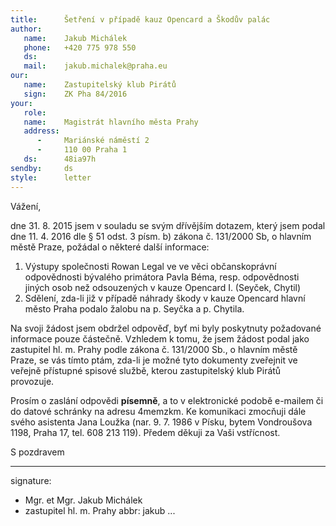 ```yaml
---
title:      Šetření v případě kauz Opencard a Škodův palác
author:
   name:    Jakub Michálek
   phone:   +420 775 978 550
   ds:      
   mail:    jakub.michalek@praha.eu
our:
   name:    Zastupitelský klub Pirátů
   sign:    ZK Pha 84/2016
your:
   role:    
   name:    Magistrát hlavního města Prahy
   address:
      -     Mariánské náměstí 2
      -     110 00 Praha 1
   ds:      48ia97h
sendby:     ds
style:      letter
---
```


Vážení,

dne 31. 8. 2015 jsem v souladu se svým dřívějším dotazem, který jsem podal dne 11. 4. 2016 dle § 51 odst. 3 písm. b) zákona č. 131/2000 Sb, o hlavním městě Praze, požádal o některé další informace:

1. Výstupy společnosti Rowan Legal ve ve věci občanskoprávní odpovědnosti bývalého primátora Pavla Béma, resp. odpovědnosti jiných osob než odsouzených v kauze Opencard I. (Seyček, Chytil)
2. Sdělení, zda-li již v případě náhrady škody v kauze Opencard hlavní město Praha podalo žalobu na p. Seyčka a p. Chytila. 

Na svoji žádost jsem obdržel odpověď, byť mi byly poskytnuty požadované informace pouze částečně. Vzhledem k tomu, že jsem žádost podal jako zastupitel hl. m. Prahy podle zákona č. 131/2000 Sb., o hlavním městě Praze, se vás tímto ptám, zda-li je možné tyto dokumenty zveřejnit ve veřejně přístupné spisové službě, kterou zastupitelský klub Pirátů provozuje.

Prosím o zaslání odpovědi **písemně**, a to v elektronické podobě e-mailem či do datové schránky na adresu 4memzkm. Ke komunikaci zmocňuji dále svého asistenta Jana Loužka (nar. 9. 7. 1986 v Písku, bytem Vondroušova 1198, Praha 17, tel. 608 213 119). Předem děkuji za Vaši vstřícnost. 

S pozdravem

---
signature: 
  - Mgr. et Mgr. Jakub Michálek
  - zastupitel hl. m. Prahy
abbr:       jakub
...
